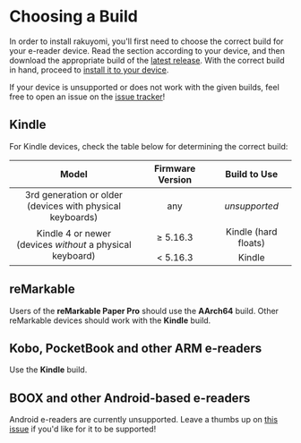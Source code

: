 # Choosing a Build

In order to install rakuyomi, you'll first need to choose the correct build for your e-reader device. Read the section according to your device, and then download the appropriate build of the [latest release](https://github.com/hanatsumi/rakuyomi/releases/latest). With the correct build in hand, proceed to [install it to your device](./installing-to-your-device.md).

If your device is unsupported or does not work with the given builds, feel free to open an issue on the [issue tracker](https://github.com/hanatsumi/rakuyomi/issues)!

## Kindle

For Kindle devices, check the table below for determining the correct build:

<table>
  <thead>
    <tr>
      <th style="text-align: center">Model</th>
      <th style="text-align: center">Firmware Version</th>
      <th style="text-align: center">Build to Use</th>
    </tr>
  </thead>
  <tbody>
    <tr>
      <td style="text-align: center">3rd generation or older<br/>(devices with physical keyboards)</td>
      <td style="text-align: center">any</td>
      <td style="text-align: center"><em>unsupported</em></td>
    </tr>
    <tr>
      <td style="text-align: center" rowspan="2">Kindle 4 or newer<br/>(devices <em>without</em> a physical keyboard)</td>
      <td style="text-align: center">≥ 5.16.3</td>
      <td style="text-align: center">Kindle (hard floats)</td>
    </tr>
    <tr>
      <td style="text-align: center">< 5.16.3</td>
      <td style="text-align: center">Kindle</td>
    </tr>
  </tbody>
</table>

## reMarkable

Users of the **reMarkable Paper Pro** should use the **AArch64** build. Other reMarkable devices should work with the **Kindle** build.

## Kobo, PocketBook and other ARM e-readers

Use the **Kindle** build.

## BOOX and other Android-based e-readers

Android e-readers are currently unsupported. Leave a thumbs up on [this issue](https://github.com/hanatsumi/rakuyomi/issues/111) if you'd like for it to be supported!
